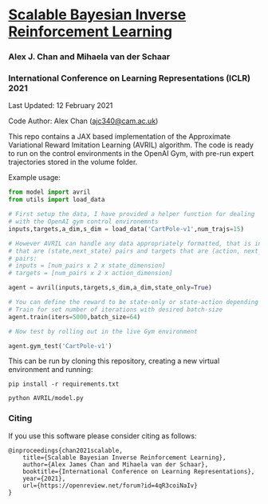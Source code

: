
# [Scalable Bayesian Inverse Reinforcement Learning](https://openreview.net/forum?id=4qR3coiNaIv)

### Alex J. Chan and Mihaela van der Schaar

### International Conference on Learning Representations (ICLR) 2021

Last Updated: 12 February 2021

Code Author: Alex Chan (ajc340@cam.ac.uk)

This repo contains a JAX based implementation of the Approximate Variational Reward Imitation Learning (AVRIL) algorithm. The code is ready to run on the control environments in the OpenAI Gym, with pre-run expert trajectories stored in the volume folder. 

Example usage:

```python
from model import avril
from utils import load_data

# First setup the data, I have provided a helper function for dealing 
# with the OpenAI gym control environemnts
inputs,targets,a_dim,s_dim = load_data('CartPole-v1',num_trajs=15)

# However AVRIL can handle any data appropriately formatted, that is inputs
# that are (state,next_state) pairs and targets that are (action, next_action)
# pairs:
# inputs = [num_pairs x 2 x state_dimension]
# targets = [num_pairs x 2 x action_dimension]

agent = avril(inputs,targets,s_dim,a_dim,state_only=True)

# You can define the reward to be state-only or state-action depending on use
# Train for set number of iterations with desired batch-size
agent.train(iters=5000,batch_size=64)

# Now test by rolling out in the live Gym environment

agent.gym_test('CartPole-v1')

```

This can be run by cloning this repository, creating a new virtual environment and running:

```shell
pip install -r requirements.txt

python AVRIL/model.py

```

### Citing 

If you use this software please consider citing as follows:

```
@inproceedings{chan2021scalable,
    title={Scalable Bayesian Inverse Reinforcement Learning},
    author={Alex James Chan and Mihaela van der Schaar},
    booktitle={International Conference on Learning Representations},
    year={2021},
    url={https://openreview.net/forum?id=4qR3coiNaIv}
}
```
